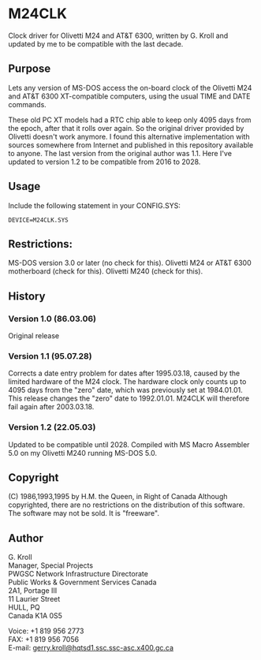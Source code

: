 # M24CLK
Clock driver for Olivetti M24 and AT&T 6300, written by G. Kroll and updated by me to be compatible with the last decade.

## Purpose
Lets any version of MS-DOS access the on-board clock of the Olivetti M24 and AT&T 6300 XT-compatible computers, using the usual TIME and DATE commands.

These old PC XT models had a RTC chip able to keep only 4095 days from the epoch, after that it rolls over again. So the original driver provided by Olivetti doesn't work anymore.
I found this alternative implementation with sources somewhere from Internet and published in this repository available to anyone. The last version from the original author was 1.1. Here I've updated to version 1.2 to be compatible from 2016 to 2028.

## Usage
Include the following statement in your CONFIG.SYS:

`DEVICE=M24CLK.SYS`

## Restrictions:
MS-DOS version 3.0 or later (no check for this).
Olivetti M24 or AT&T 6300 motherboard (check for this).
Olivetti M240 (check for this).

## History

### Version 1.0 (86.03.06)
Original release

### Version 1.1 (95.07.28)
Corrects a date entry problem for dates after 1995.03.18, caused by the limited hardware of the M24 clock.
The hardware clock only counts up to 4095 days from the "zero" date, which was previously set at 1984.01.01.  This release changes the "zero" date to 1992.01.01.  M24CLK will therefore fail again after 2003.03.18.

### Version 1.2 (22.05.03)
Updated to be compatible until 2028. Compiled with MS Macro Assembler 5.0 on my Olivetti M240 running MS-DOS 5.0.

## Copyright
(C) 1986,1993,1995 by H.M. the Queen, in Right of Canada
Although copyrighted, there are no restrictions on the distribution of this software. The software may not be sold. It is "freeware".

## Author
G. Kroll  
Manager, Special Projects  
PWGSC Network Infrastructure Directorate  
Public Works & Government Services Canada  
2A1, Portage III  
11 Laurier Street  
HULL, PQ  
Canada    K1A 0S5

Voice:  +1 819 956 2773  
FAX:  +1 819 956 7056  
E-mail:  gerry.kroll@hqtsd1.ssc.ssc-asc.x400.gc.ca
